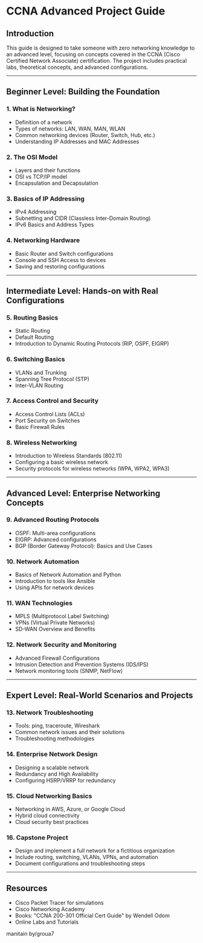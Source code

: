 # CCNA Advanced Project Guide

## Introduction
This guide is designed to take someone with zero networking knowledge to an advanced level,
focusing on concepts covered in the CCNA (Cisco Certified Network Associate) certification.
The project includes practical labs, theoretical concepts, and advanced configurations.

---

## Beginner Level: Building the Foundation

### 1. **What is Networking?**
   - Definition of a network
   - Types of networks: LAN, WAN, MAN, WLAN
   - Common networking devices (Router, Switch, Hub, etc.)
   - Understanding IP Addresses and MAC Addresses

### 2. **The OSI Model**
   - Layers and their functions
   - OSI vs TCP/IP model
   - Encapsulation and Decapsulation

### 3. **Basics of IP Addressing**
   - IPv4 Addressing
   - Subnetting and CIDR (Classless Inter-Domain Routing)
   - IPv6 Basics and Address Types

### 4. **Networking Hardware**
   - Basic Router and Switch configurations
   - Console and SSH Access to devices
   - Saving and restoring configurations

---

## Intermediate Level: Hands-on with Real Configurations

### 5. **Routing Basics**
   - Static Routing
   - Default Routing
   - Introduction to Dynamic Routing Protocols (RIP, OSPF, EIGRP)

### 6. **Switching Basics**
   - VLANs and Trunking
   - Spanning Tree Protocol (STP)
   - Inter-VLAN Routing

### 7. **Access Control and Security**
   - Access Control Lists (ACLs)
   - Port Security on Switches
   - Basic Firewall Rules

### 8. **Wireless Networking**
   - Introduction to Wireless Standards (802.11)
   - Configuring a basic wireless network
   - Security protocols for wireless networks (WPA, WPA2, WPA3)

---

## Advanced Level: Enterprise Networking Concepts

### 9. **Advanced Routing Protocols**
   - OSPF: Multi-area configurations
   - EIGRP: Advanced configurations
   - BGP (Border Gateway Protocol): Basics and Use Cases

### 10. **Network Automation**
   - Basics of Network Automation and Python
   - Introduction to tools like Ansible
   - Using APIs for network devices

### 11. **WAN Technologies**
   - MPLS (Multiprotocol Label Switching)
   - VPNs (Virtual Private Networks)
   - SD-WAN Overview and Benefits

### 12. **Network Security and Monitoring**
   - Advanced Firewall Configurations
   - Intrusion Detection and Prevention Systems (IDS/IPS)
   - Network monitoring tools (SNMP, NetFlow)

---

## Expert Level: Real-World Scenarios and Projects

### 13. **Network Troubleshooting**
   - Tools: ping, traceroute, Wireshark
   - Common network issues and their solutions
   - Troubleshooting methodologies

### 14. **Enterprise Network Design**
   - Designing a scalable network
   - Redundancy and High Availability
   - Configuring HSRP/VRRP for redundancy

### 15. **Cloud Networking Basics**
   - Networking in AWS, Azure, or Google Cloud
   - Hybrid cloud connectivity
   - Cloud security best practices

### 16. **Capstone Project**
   - Design and implement a full network for a fictitious organization
   - Include routing, switching, VLANs, VPNs, and automation
   - Document configurations and troubleshooting steps

---

## Resources
- Cisco Packet Tracer for simulations
- Cisco Networking Academy
- Books: "CCNA 200-301 Official Cert Guide" by Wendell Odom
- Online Labs and Tutorials

manitain by/groua7
